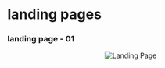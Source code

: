 ﻿# landing pages


### landing page - 01
<p align="center">
  <p align="center">
      <img src=https://github.com/alinadirkhanloo/landig-pages/blob/main/01/images/laning-page.png" alt="Landing Page"/>
  </p>
</p>
